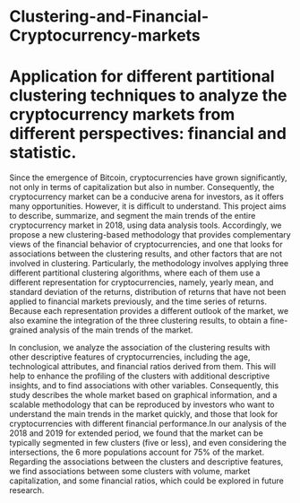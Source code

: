 # Clustering-and-Financial-Cryptocurrency-markets
# Application for different partitional clustering techniques to analyze the cryptocurrency markets from different perspectives: financial and statistic.
Since the emergence of Bitcoin, cryptocurrencies have grown significantly, not only in terms of capitalization but also in number. Consequently, the
cryptocurrency market can be a conducive arena for investors, as it offers many opportunities. However, it is difficult to understand. 
This project aims to describe, summarize, and segment the main trends of the entire cryptocurrency market in 2018, using data analysis tools. Accordingly, we
propose a new clustering-based methodology that provides complementary views of the financial behavior of cryptocurrencies, and one that looks for associations
between the clustering results, and other factors that are not involved in clustering. Particularly, the methodology involves applying three different 
partitional clustering algorithms, where each of them use a different representation for cryptocurrencies, namely, yearly mean, and standard deviation of the 
returns, distribution of returns that have not been applied to financial markets previously, and the time series of returns. Because each representation
provides a different outlook of the market, we also examine the integration of the three clustering results, to obtain a fine-grained analysis of the main
trends of the market. 

In conclusion, we analyze the association of the clustering results with other descriptive features of cryptocurrencies, including the age, technological
attributes, and financial ratios derived from them. This will help to enhance the profiling of the clusters with additional descriptive insights, and to find
associations with other variables. 
Consequently, this study describes the whole market based on graphical information, and a scalable methodology that can be reproduced by investors who want to
understand the main trends in the market quickly, and those that look for cryptocurrencies with different financial performance.In our analysis of the 2018 and
2019 for extended period, we found that the market can be typically segmented in few clusters (five or less), and even considering the intersections, the 6 more
populations account for 75\% of the market. Regarding the associations between the clusters and descriptive features, we find associations between some clusters
with volume, market capitalization, and some financial ratios, which could be explored in future research.
